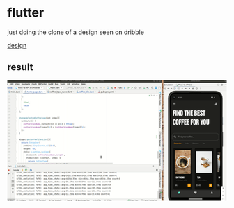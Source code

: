 # flutter
just doing the clone of a design seen on dribble

[design](https://dribbble.com/shots/15475209-Coffee-Shop-Mobile-Apps-Dark-Mode)

## result 

![image](assets/act_two.gif)